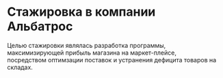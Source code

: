 # Стажировка в компании Альбатрос
Целью стажировки являлась разработка программы, максимизирующей прибыль магазина на маркет-плейсе, \
посредством оптимзации поставок и устранения дефицита товаров на складах.

##
